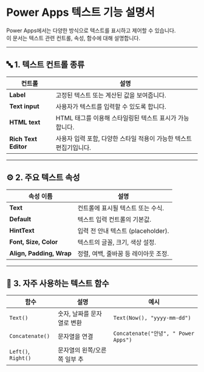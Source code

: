 
# Power Apps 텍스트 기능 설명서

Power Apps에서는 다양한 방식으로 텍스트를 표시하고 제어할 수 있습니다.  
이 문서는 텍스트 관련 컨트롤, 속성, 함수에 대해 설명합니다.

---

## 🔤 1. 텍스트 컨트롤 종류

| 컨트롤 | 설명 |
|--------|------|
| **Label** | 고정된 텍스트 또는 계산된 값을 보여줍니다. |
| **Text input** | 사용자가 텍스트를 입력할 수 있도록 합니다. |
| **HTML text** | HTML 태그를 이용해 스타일링된 텍스트 표시가 가능합니다. |
| **Rich Text Editor** | 사용자 입력 포함, 다양한 스타일 적용이 가능한 텍스트 편집기입니다. |

---

## ⚙️ 2. 주요 텍스트 속성

| 속성 이름 | 설명 |
|-----------|------|
| **Text** | 컨트롤에 표시될 텍스트 또는 수식. |
| **Default** | 텍스트 입력 컨트롤의 기본값. |
| **HintText** | 입력 전 안내 텍스트 (placeholder). |
| **Font, Size, Color** | 텍스트의 글꼴, 크기, 색상 설정. |
| **Align, Padding, Wrap** | 정렬, 여백, 줄바꿈 등 레이아웃 조정. |

---

## 🧠 3. 자주 사용하는 텍스트 함수

| 함수 | 설명 | 예시 |
|------|------|------|
| `Text()` | 숫자, 날짜를 문자열로 변환 | `Text(Now(), "yyyy-mm-dd")` |
| `Concatenate()` | 문자열을 연결 | `Concatenate("안녕", " Power Apps")` |
| `Left()`, `Right()` | 문자열의 왼쪽/오른쪽 일부 추
